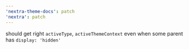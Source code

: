 ```yaml
---
'nextra-theme-docs': patch
'nextra': patch
---
```


should get right `activeType`, `activeThemeContext` even when some parent has `display: 'hidden'`
